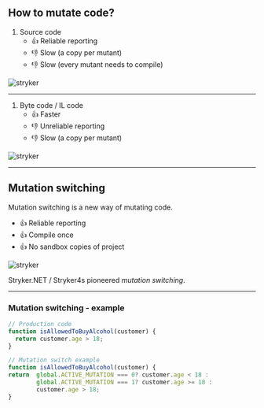 ## How to mutate code?

1. Source code
    * 👍 Reliable reporting <!-- .element class="no-list" -->
    * 👎 Slow (a copy per mutant) <!-- .element class="no-list" -->
    * 👎 Slow (every mutant needs to compile) <!-- .element class="no-list" -->

![stryker](/img/source-code-mutation.png)

---

1. Byte code / IL code
    * 👍 Faster <!-- .element class="no-list" -->
    * 👎 Unreliable reporting <!-- .element class="no-list"-->
    * 👎 Slow (a copy per mutant) <!-- .element class="no-list" -->

![stryker](/img/byte-code-mutation.png)


---

## Mutation switching

Mutation switching is a new way of mutating code.

* 👍 Reliable reporting<!-- .element class="no-list"  -->
* 👍 Compile once<!-- .element class="no-list"  -->
* 👍 No sandbox copies of project<!-- .element class="no-list"  -->

![stryker](/img/mutation-switching.png)

Stryker.NET / Stryker4s pioneered  _mutation switching_.

<!-- .element class="fragment" data-fragment-index="3" -->

---

### Mutation switching - example

```js
// Production code
function isAllowedToBuyAlcohol(customer) {
  return customer.age > 18;
}
```

```js
// Mutation switch example
function isAllowedToBuyAlcohol(customer) {
return  global.ACTIVE_MUTATION === 0? customer.age < 18 : 
        global.ACTIVE_MUTATION === 1? customer.age >= 18 :
        customer.age > 18;
} 
```

<!-- .element class="fragment" data-fragment-index="0" -->




